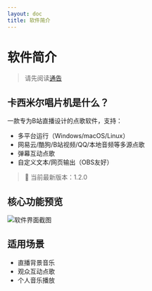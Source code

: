 ```yaml
---
layout: doc
title: 软件简介
---
```


# 软件简介

> 请先阅读[通告](./notice.md)

## 卡西米尔唱片机是什么？
一款专为B站直播设计的点歌软件，支持：
- 多平台运行（Windows/macOS/Linux）
- 网易云/酷狗/B站视频/QQ/本地音频等多源点歌
- 弹幕互动点歌
- 自定义文本/网页输出（OBS友好）

> 📢 当前最新版本：1.2.0

## 核心功能预览
![软件界面截图](/assets/aa.png)

## 适用场景
- 直播背景音乐
- 观众互动点歌
- 个人音乐播放
